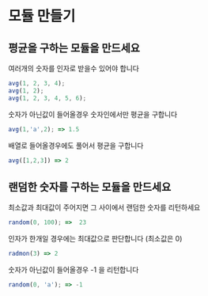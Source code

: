 # 모듈 만들기

## 평균을 구하는 모듈을 만드세요

여러개의 숫자를 인자로 받을수 있어야 합니다

```js
avg(1, 2, 3, 4);
avg(1, 2);
avg(1, 2, 3, 4, 5, 6);
```

숫자가 아닌값이 들어올경우 숫자인에서만 평균을 구합니다

```js
avg(1,'a',2); => 1.5
```

배열로 들어올경우에도 풀어서 평균을 구합니다

```js
avg([1,2,3]) => 2
```

## 랜덤한 숫자를 구하는 모듈을 만드세요

최소값과 최대값이 주어지면 그 사이에서 랜덤한 숫자를 리턴하세요

```js
random(0, 100); =>  23
```

인자가 한개일 경우에는 최대값으로 판단합니다 (최소값은 0)

```js
radmon(3) => 2
```

숫자가 아닌값이 들어올경우 -1 을 리턴합니다

```js
random(0, 'a'); => -1
```
